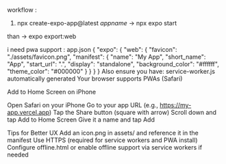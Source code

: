 

workflow :
1.  npx create-expo-app@latest *appname* -> npx expo start

than -> expo export:web 


i need pwa support :
app.json {
  "expo": {
    "web": {
      "favicon": "./assets/favicon.png",
      "manifest": {
        "name": "My App",
        "short_name": "App",
        "start_url": ".",
        "display": "standalone",
        "background_color": "#ffffff",
        "theme_color": "#000000"
      }
    }
  }
}
Also ensure you have:
service-worker.js automatically generated
Your browser supports PWAs (Safari)

Add to Home Screen on iPhone

Open Safari on your iPhone
Go to your app URL (e.g., https://my-app.vercel.app)
Tap the Share button (square with arrow)
Scroll down and tap Add to Home Screen
Give it a name and tap Add


 Tips for Better UX
 Add an icon.png in assets/ and reference it in the manifest
Use HTTPS (required for service workers and PWA install)
Configure offline.html or enable offline support via service workers if needed
